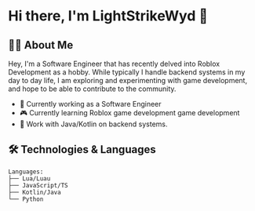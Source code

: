 # Hi there, I'm LightStrikeWyd 👋

## 👨‍💻 About Me

Hey, I'm a Software Engineer that has recently delved into Roblox Development as a hobby. While typically I handle backend systems in my day to day life, I am exploring and experimenting with game development, and hope to be able to contribute to the community.

- 🔭 Currently working as a Software Engineer
- 🎮 Currently learning Roblox game development game development
- 💼 Work with Java/Kotlin on backend systems.

## 🛠️ Technologies & Languages

```text
Languages:
├── Lua/Luau
├── JavaScript/TS
├── Kotlin/Java
└── Python
```
